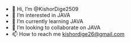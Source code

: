- 👋 Hi, I’m @KishorDige2509
- 👀 I’m interested in JAVA
- 🌱 I’m currently learning JAVA
- 💞️ I’m looking to collaborate on JAVA
- 📫 How to reach me kishordige26@gmail.com

<!---
KishorDige2509/KishorDige2509 is a ✨ special ✨ repository because its `README.md` (this file) appears on your GitHub profile.
You can click the Preview link to take a look at your changes.
--->
